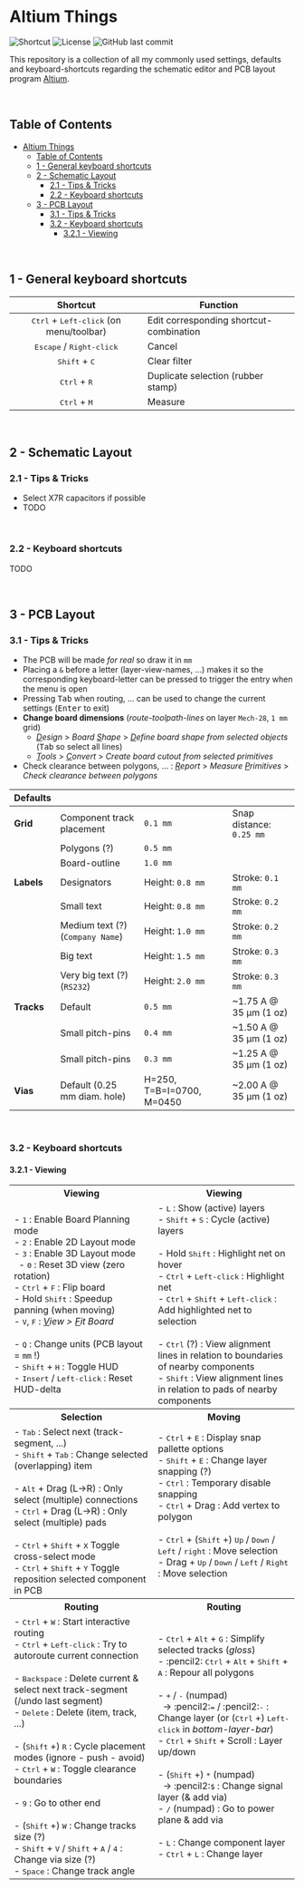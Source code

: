 
# Altium Things

![Shortcut](https://img.shields.io/badge/website-altium.brechtve.be-yellow)
![License](https://img.shields.io/badge/licence-CC%20BY--SA%204.0-blue)
![GitHub last commit](https://img.shields.io/github/last-commit/Fescron/brechtve-altium-things.svg)
<!--
[GitHub Release Date](https://img.shields.io/github/release-date/Fescron/Altium.svg)
[GitHub release](https://img.shields.io/github/release/Fescron/Altium.svg)
-->

This repository is a collection of all my commonly used settings, defaults and keyboard-shortcuts regarding the schematic editor and PCB layout program [Altium](https://www.altium.com/).

<br/>

## Table of Contents

- [Altium Things](#altium-things)
  - [Table of Contents](#table-of-contents)
  - [1 - General keyboard shortcuts](#1---general-keyboard-shortcuts)
  - [2 - Schematic Layout](#2---schematic-layout)
    - [2.1 - Tips \& Tricks](#21---tips--tricks)
    - [2.2 - Keyboard shortcuts](#22---keyboard-shortcuts)
  - [3 - PCB Layout](#3---pcb-layout)
    - [3.1 - Tips \& Tricks](#31---tips--tricks)
    - [3.2 - Keyboard shortcuts](#32---keyboard-shortcuts)
      - [3.2.1 - Viewing](#321---viewing)

<br/>

## 1 - General keyboard shortcuts

|                         Shortcut                          | Function                                |
| :-------------------------------------------------------: | --------------------------------------- |
| <kbd>Ctrl</kbd> + <kbd>Left-click</kbd> (on menu/toolbar) | Edit corresponding shortcut-combination |
|        <kbd>Escape</kbd> / <kbd>Right-click</kbd>         | Cancel                                  |
|              <kbd>Shift</kbd> + <kbd>C</kbd>              | Clear filter                            |
|              <kbd>Ctrl</kbd> + <kbd>R</kbd>               | Duplicate selection (rubber stamp)      |
|              <kbd>Ctrl</kbd> + <kbd>M</kbd>               | Measure                                 |

<br/>

## 2 - Schematic Layout

### 2.1 - Tips & Tricks

- Select X7R capacitors if possible
- TODO

<br/>

### 2.2 - Keyboard shortcuts

TODO

<br/>

## 3 - PCB Layout

### 3.1 - Tips & Tricks

- The PCB will be made *for real* so draw it in `mm`
- Placing a `&` before a letter (layer-view-names, ...) makes it so the corresponding keyboard-letter can be pressed to trigger the entry when the menu is open
- Pressing <kbd>Tab</kbd> when routing, ... can be used to change the current settings (<kbd>Enter</kbd> to exit)
- **Change board dimensions** (*route-toolpath-lines* on layer `Mech-28`, `1 mm` grid)
  - *<u>D</u>esign* > *Board <u>S</u>hape* > *<u>D</u>efine board shape from selected objects* (<kbd>Tab</kbd> so select all lines)
  - *<u>T</u>ools* > *<u>C</u>onvert* > *Create board cutout from selected primitives*
- Check clearance between polygons, ... : *<u>R</u>eport* > *Measure <u>P</u>rimitives* > *Check clearance between polygons*

| Defaults   |                                  |                           |                          |
| ---------- | -------------------------------- | ------------------------- | ------------------------ |
| **Grid**   | Component track placement        | `0.1 mm`                  | Snap distance: `0.25 mm` |
|            | Polygons (?)                     | `0.5 mm`                  |                          |
|            | Board-outline                    | `1.0 mm`                  |                          |
| **Labels** | Designators                      | Height: `0.8 mm`          | Stroke: `0.1 mm`         |
|            | Small text                       | Height: `0.8 mm`          | Stroke: `0.2 mm`         |
|            | Medium text (?) (`Company Name`) | Height: `1.0 mm`          | Stroke: `0.2 mm`         |
|            | Big text                         | Height: `1.5 mm`          | Stroke: `0.3 mm`         |
|            | Very big text (?) (`RS232`)      | Height: `2.0 mm`          | Stroke: `0.3 mm`         |
| **Tracks** | Default                          | `0.5 mm`                  | ~1.75 A @ 35 µm (1 oz)   |
|            | Small pitch-pins                 | `0.4 mm`                  | ~1.50 A @ 35 µm (1 oz)   |
|            | Small pitch-pins                 | `0.3 mm`                  | ~1.25 A @ 35 µm (1 oz)   |
| **Vias**   | Default (0.25 mm diam. hole)     | H=250, T=B=I=0700, M=0450 | ~2.00 A @ 35 µm (1 oz)   |

<br/>

### 3.2 - Keyboard shortcuts

#### 3.2.1 - Viewing

<table>
  <tbody>
    <tr></tr>
    <tr>
      <th width="505px">Viewing</th>
      <th width="505px">Viewing</th>
    </tr>
    <tr>
      <td>
        - <kbd>1</kbd> : Enable Board Planning mode<br/>
        - <kbd>2</kbd> : Enable 2D Layout mode<br/>
        - <kbd>3</kbd> : Enable 3D Layout mode<br/>
        &nbsp; - <kbd>0</kbd> : Reset 3D view (zero rotation)<br/>
        - <kbd>Ctrl</kbd> + <kbd>F</kbd> : Flip board<br/>
        - Hold <kbd>Shift</kbd> : Speedup panning (when moving)<br/>
        - <kbd>V</kbd>, <kbd>F</kbd> : <i><u>V</u>iew > <u>F</u>it Board</i><br/><br/>
        - <kbd>Q</kbd> : Change units (PCB layout = <code>mm</code> !)<br/>
        - <kbd>Shift</kbd> + <kbd>H</kbd> : Toggle HUD<br/>
        - <kbd>Insert</kbd> / <kbd>Left-click</kbd> : Reset HUD-delta<br/>
      </td>
      <td>
        - <kbd>L</kbd> : Show (active) layers<br/>
        - <kbd>Shift</kbd> + <kbd>S</kbd> : Cycle (active) layers<br/><br/>
        - Hold <kbd>Shift</kbd> : Highlight net on hover<br/>
        - <kbd>Ctrl</kbd> + <kbd>Left-click</kbd> : Highlight net<br/>
        - <kbd>Ctrl</kbd> + <kbd>Shift</kbd> + <kbd>Left-click</kbd> : Add highlighted net to selection<br/><br/>
        - <kbd>Ctrl</kbd> (?) : View alignment lines in relation to boundaries of nearby components<br/>
        - <kbd>Shift</kbd> : View alignment lines in relation to pads of nearby components<br/>
      </td>
    </tr>
    <tr>
      <th>Selection</th>
      <th>Moving</th>
    </tr>
    <tr>
      <td>
        - <kbd>Tab</kbd> : Select next (track-segment, ...)<br/>
        - <kbd>Shift</kbd> + <kbd>Tab</kbd> : Change selected (overlapping) item<br/><br/>
        - <kbd>Alt</kbd> + Drag (L&rarr;R) : Only select (multiple) connections<br/>
        - <kbd>Ctrl</kbd> + Drag (L&rarr;R) : Only select (multiple) pads<br/><br/>
        - <kbd>Ctrl</kbd> + <kbd>Shift</kbd> + <kbd>X</kbd> Toggle cross-select mode<br/>
        - <kbd>Ctrl</kbd> + <kbd>Shift</kbd> + <kbd>Y</kbd> Toggle reposition selected component in PCB<br/>
      </td>
      <td>
        - <kbd>Ctrl</kbd> + <kbd>E</kbd> : Display snap pallette options<br/>
        - <kbd>Shift</kbd> + <kbd>E</kbd> : Change layer snapping (?)<br/>
        - <kbd>Ctrl</kbd> : Temporary disable snapping<br/>
        - <kbd>Ctrl</kbd> + Drag : Add vertex to polygon<br/><br/>
        - <kbd>Ctrl</kbd> + (<kbd>Shift</kbd> +) <kbd>Up</kbd> / <kbd>Down</kbd> / <kbd>Left</kbd> / <kbd>right</kbd> : Move selection<br/>
        - Drag + <kbd>Up</kbd> / <kbd>Down</kbd> / <kbd>Left</kbd> / <kbd>Right</kbd> : Move selection<br/><br/>
      </td>
    </tr>
    <tr>
      <th>Routing</th>
      <th>Routing</th>
    </tr>
    <tr>
      <td>
        - <kbd>Ctrl</kbd> + <kbd>W</kbd> : Start interactive routing<br/>
        - <kbd>Ctrl</kbd> + <kbd>Left-click</kbd> : Try to autoroute current connection<br/><br/>
        - <kbd>Backspace</kbd> : Delete current & select next track-segment (/undo last segment)<br/>
        - <kbd>Delete</kbd> : Delete (item, track, ...)<br/><br/>
        - (<kbd>Shift</kbd> +) <kbd>R</kbd> : Cycle placement modes (ignore - push - avoid)<br/>
        - <kbd>Ctrl</kbd> + <kbd>W</kbd> : Toggle clearance boundaries<br/><br/>
        - <kbd>9</kbd> : Go to other end<br/><br/>
        - (<kbd>Shift</kbd> +) <kbd>W</kbd> : Change tracks size (?)<br/>
        - <kbd>Shift</kbd> + <kbd>V</kbd> / <kbd>Shift</kbd> + <kbd>A</kbd> / <kbd>4</kbd> : Change via size (?)<br/>
        - <kbd>Space</kbd> : Change track angle<br/>
      </td>
      <td>
        - <kbd>Ctrl</kbd> + <kbd>Alt</kbd> + <kbd>G</kbd> : Simplify selected tracks (<i>gloss</i>)<br/>
        - :pencil2: <kbd>Ctrl</kbd> + <kbd>Alt</kbd> + <kbd>Shift</kbd> + <kbd>A</kbd> : Repour all polygons<br/></br>
        - <kbd>+</kbd> / <kbd>-</kbd> (numpad)<br/>
        &nbsp; &rarr; :pencil2:<kbd>=</kbd> / :pencil2:<kbd>-</kbd> : Change layer (or (<kbd>Ctrl</kbd> +) <kbd>Left-click</kbd> in <i>bottom-layer-bar</i>)<br/>
        - <kbd>Ctrl</kbd> + <kbd>Shift</kbd> + Scroll : Layer up/down<br/><br/>
        - (<kbd>Shift</kbd> +) <kbd>*</kbd> (numpad)</br>
        &nbsp; &rarr; :pencil2:<kbd>$</kbd> : Change signal layer (& add via)<br/>
        - <kbd>/</kbd> (numpad) : Go to power plane & add via<br/><br/>
        - <kbd>L</kbd> : Change component layer<br/>
        - <kbd>Ctrl</kbd> + <kbd>L</kbd> : Change layer<br/>
      </td>
    </tr>
  </tbody>
</table>
